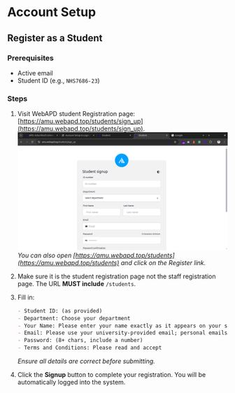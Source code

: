 # Account Setup

## **Register as a Student**

### Prerequisites

- Active email
- Student ID (e.g., `NHS7686-23`)

### Steps

1. Visit WebAPD student Registration page: [https://amu.webapd.top/students/sign_up](https://amu.webapd.top/students/sign_up).
   ![Student Registration Page](../public/screenshots/student-registration.png)
   _You can also open [https://amu.webapd.top/students](https://amu.webapd.top/students) and click on the Register link._
2. Make sure it is the student registration page not the staff registration page. The URL **MUST include** `/students`.
3. Fill in:

   ```markdown
   - Student ID: (as provided)
   - Department: Choose your department
   - Your Name: Please enter your name exactly as it appears on your student ID card.
   - Email: Please use your university-provided email; personal emails are also accepted.
   - Password: (8+ chars, include a number)
   - Terms and Conditions: Please read and accept
   ```

   _Ensure all details are correct before submitting._

4. Click the **Signup** button to complete your registration. You will be automatically logged into the system.
